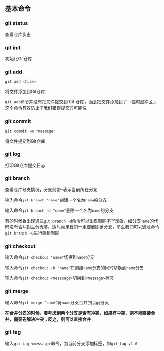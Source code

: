 ## 基本命令

### git status

查看仓库状态



### git init

初始化Git仓库



### git add

```
git add <file>
```

将文件添加到Git仓库

`git add`命令并没有把文件提交到 Git 仓库，而是把文件添加到了「临时缓冲区」，这个命令有效防止了我们错误提交的可能性



### git commit

```
git commit -m "message"
```

将文件提交到Git仓库



### git log

打印Git仓库提交日志



### git branch

查看仓库分支情况，分支前带`*`表示当前所在分支

输入命令`git branch "name"`创建一个名为`name`的分支

输入命令`git branch -d "name"`删除一个名为`name`的分支

有的时候会出现通过`git branch -d`命令可以出现删除不了现象，如分支`name`的代码没有合并到主分支等，这时如果我们一定要删除该分支，那么我们可以通过命令`git branch -D`进行强制删除



### git checkout

输入命令`git checkout "name"`切换到`name`分支

输入命令`git checkout -b "name"`在创建`name`分支的同时切换到`name`分支

输入命令`git checkout <messsage>`切换到`<message>`标签



### git merge

输入命令`git merge "name"`将`name`分支合并到当前分支

**在合并分支的时候，要考虑到两个分支是否有冲突，如果有冲突，则不能直接合并，需要先解决冲突；反之，则可以直接合并**



### git tag

输入`git tag <message>`命令，为当前分支添加标签，如`git tag v1.0`



### 